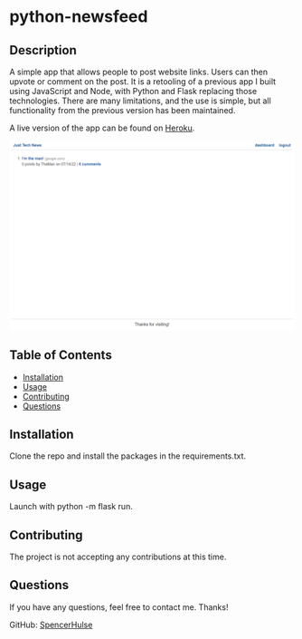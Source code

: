 # python-newsfeed

## Description

A simple app that allows people to post website links. Users can then upvote or comment on the post. It is a retooling of a previous app I built using JavaScript and Node, with Python and Flask replacing those technologies. There are many limitations, and the use is simple, but all functionality from the previous version has been maintained.

A live version of the app can be found on [Heroku](https://simple-tech-news-py.herokuapp.com/).

![alt text](./assets/screenshot.png)

## Table of Contents

- [Installation](#installation)
- [Usage](#usage)
- [Contributing](#contributing)
- [Questions](#questions)

## Installation

Clone the repo and install the packages in the requirements.txt.

## Usage

Launch with python -m flask run.

## Contributing

The project is not accepting any contributions at this time.

## Questions

If you have any questions, feel free to contact me. Thanks!

GitHub: [SpencerHulse](https://github.com/SpencerHulse)
